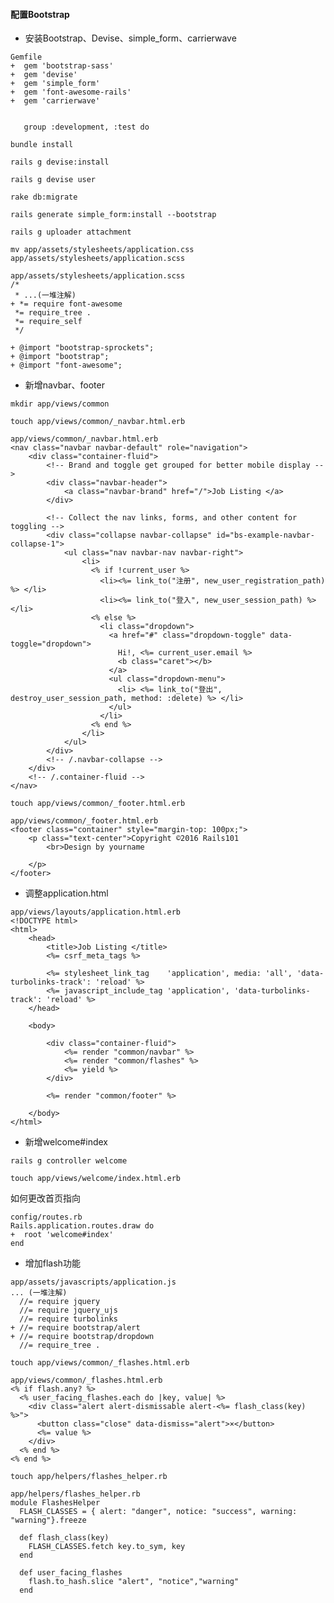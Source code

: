 #### 配置Bootstrap
+ 安装Bootstrap、Devise、simple_form、carrierwave


```
Gemfile
+  gem 'bootstrap-sass'
+  gem 'devise'
+  gem 'simple_form'
+  gem 'font-awesome-rails'
+  gem 'carrierwave'


   group :development, :test do
```
`bundle install`

`rails g devise:install`

`rails g devise user`

`rake db:migrate`

`rails generate simple_form:install --bootstrap`

`rails g uploader attachment`

`mv app/assets/stylesheets/application.css app/assets/stylesheets/application.scss
`

```
app/assets/stylesheets/application.scss
/*
 * ...(一堆注解)
+ *= require font-awesome
 *= require_tree .
 *= require_self
 */

+ @import "bootstrap-sprockets";
+ @import "bootstrap";
+ @import "font-awesome";

```
+ 新增navbar、footer


`mkdir app/views/common`

`touch app/views/common/_navbar.html.erb`

```
app/views/common/_navbar.html.erb
<nav class="navbar navbar-default" role="navigation">
    <div class="container-fluid">
        <!-- Brand and toggle get grouped for better mobile display -->
        <div class="navbar-header">
            <a class="navbar-brand" href="/">Job Listing </a>
        </div>

        <!-- Collect the nav links, forms, and other content for toggling -->
        <div class="collapse navbar-collapse" id="bs-example-navbar-collapse-1">
            <ul class="nav navbar-nav navbar-right">
                <li>
                  <% if !current_user %>
                    <li><%= link_to("注册", new_user_registration_path) %> </li>
                    <li><%= link_to("登入", new_user_session_path) %></li>
                  <% else %>
                    <li class="dropdown">
                      <a href="#" class="dropdown-toggle" data-toggle="dropdown">
                        Hi!, <%= current_user.email %>
                        <b class="caret"></b>
                      </a>
                      <ul class="dropdown-menu">
                        <li> <%= link_to("登出", destroy_user_session_path, method: :delete) %> </li>
                      </ul>
                    </li>
                  <% end %>
                </li>
            </ul>
        </div>
        <!-- /.navbar-collapse -->
    </div>
    <!-- /.container-fluid -->
</nav>
```

`touch app/views/common/_footer.html.erb`

```
app/views/common/_footer.html.erb
<footer class="container" style="margin-top: 100px;">
    <p class="text-center">Copyright ©2016 Rails101
        <br>Design by yourname

    </p>
</footer>
```

+ 调整application.html


```
app/views/layouts/application.html.erb
<!DOCTYPE html>
<html>
    <head>
        <title>Job Listing </title>
        <%= csrf_meta_tags %>

        <%= stylesheet_link_tag    'application', media: 'all', 'data-turbolinks-track': 'reload' %>
        <%= javascript_include_tag 'application', 'data-turbolinks-track': 'reload' %>
    </head>

    <body>

        <div class="container-fluid">
            <%= render "common/navbar" %>
            <%= render "common/flashes" %>
            <%= yield %>
        </div>

        <%= render "common/footer" %>

    </body>
</html>
```

+ 新增welcome#index

`rails g controller welcome`

`touch app/views/welcome/index.html.erb`

如何更改首页指向
```
config/routes.rb
Rails.application.routes.draw do
+  root 'welcome#index'
end
```

+ 增加flash功能

```
app/assets/javascripts/application.js
... (一堆注解)
  //= require jquery
  //= require jquery_ujs
  //= require turbolinks
+ //= require bootstrap/alert
+ //= require bootstrap/dropdown
  //= require_tree .
```

`touch app/views/common/_flashes.html.erb`

```
app/views/common/_flashes.html.erb
<% if flash.any? %>
  <% user_facing_flashes.each do |key, value| %>
    <div class="alert alert-dismissable alert-<%= flash_class(key) %>">
      <button class="close" data-dismiss="alert">×</button>
      <%= value %>
    </div>
  <% end %>
<% end %>
```

`touch app/helpers/flashes_helper.rb`

```
app/helpers/flashes_helper.rb
module FlashesHelper
  FLASH_CLASSES = { alert: "danger", notice: "success", warning: "warning"}.freeze

  def flash_class(key)
    FLASH_CLASSES.fetch key.to_sym, key
  end

  def user_facing_flashes
    flash.to_hash.slice "alert", "notice","warning"
  end
```
